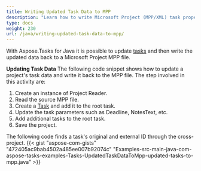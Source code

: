 ```yaml
---
title: Writing Updated Task Data to MPP
description: "Learn how to write Microsoft Project (MPP/XML) task properties using Aspose.Tasks for Java."
type: docs
weight: 230
url: /java/writing-updated-task-data-to-mpp/
---
```


With Aspose.Tasks for Java it is possible to update [tasks](/tasks/java/working-with-tasks/) and then write the updated data back to a Microsoft Project MPP file.

**Updating Task Data**
The following code snippet shows how to update a project's task data and write it back to the MPP file. The step involved in this activity are:

1. Create an instance of Project Reader.
2. Read the source MPP file.
3. Create a [Task](https://reference.aspose.com/tasks/java/com.aspose.tasks/Task/) and add it to the root task.
4. Update the task parameters such as Deadline, NotesText, etc.
5. Add additional tasks to the root task.
6. Save the project.

The following code finds a task's original and external ID through the cross-project.
{{< gist "aspose-com-gists" "472405ac9bab4502a485ee007b92074c" "Examples-src-main-java-com-aspose-tasks-examples-Tasks-UpdatedTaskDataToMpp-updated-tasks-to-mpp.java" >}}
